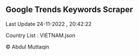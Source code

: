 

## Google Trends Keywords Scraper 
 
Last Update 24-11-2022 , 20:42:22

Country List :
VIETNAM.json



© Abdul Muttaqin 
